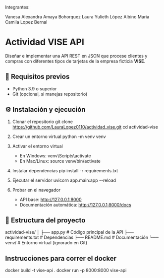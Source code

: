 Integrantes: 

Vanesa Alexandra Amaya Bohorquez
Laura Yulieth López Albino
Maria Camila Lopez Bernal

# Actividad VISE API

Diseñar e implementar una API REST en JSON que procese clientes y compras con diferentes tipos de tarjetas de la empresa ficticia **VISE**.

## 🚀 Requisitos previos
- Python 3.9 o superior
- Git (opcional, si manejas repositorio)

## ⚙️ Instalación y ejecución

1. Clonar el repositorio
   git clone https://github.com/LauraLopez0110/actividad_vise.git
   cd actividad-vise

2. Crear un entorno virtual
   python -m venv venv

3. Activar el entorno virtual
   - En Windows:
     venv\Scripts\activate
   - En Mac/Linux:
     source venv/bin/activate

4. Instalar dependencias
   pip install -r requirements.txt

5. Ejecutar el servidor
   uvicorn app.main:app --reload

6. Probar en el navegador
   - API base: http://127.0.0.1:8000
   - Documentación automática: http://127.0.0.1:8000/docs

## 📌 Estructura del proyecto
actividad-vise/
│
├── app.py             # Código principal de la API
├── requirements.txt   # Dependencias
├── README.md          # Documentación
└── venv/              # Entorno virtual (ignorado en Git)

## Instrucciones para correr el docker

docker build -t vise-api .
docker run -p 8000:8000 vise-api
